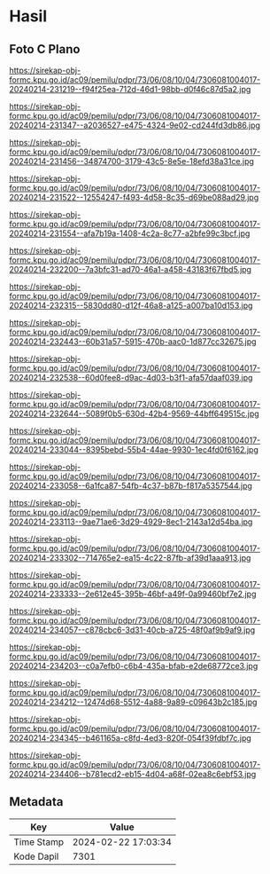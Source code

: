 # Hasil

## Foto C Plano

https://sirekap-obj-formc.kpu.go.id/ac09/pemilu/pdpr/73/06/08/10/04/7306081004017-20240214-231219--f94f25ea-712d-46d1-98bb-d0f46c87d5a2.jpg

https://sirekap-obj-formc.kpu.go.id/ac09/pemilu/pdpr/73/06/08/10/04/7306081004017-20240214-231347--a2036527-e475-4324-9e02-cd244fd3db86.jpg

https://sirekap-obj-formc.kpu.go.id/ac09/pemilu/pdpr/73/06/08/10/04/7306081004017-20240214-231456--34874700-3179-43c5-8e5e-18efd38a31ce.jpg

https://sirekap-obj-formc.kpu.go.id/ac09/pemilu/pdpr/73/06/08/10/04/7306081004017-20240214-231522--12554247-f493-4d58-8c35-d69be088ad29.jpg

https://sirekap-obj-formc.kpu.go.id/ac09/pemilu/pdpr/73/06/08/10/04/7306081004017-20240214-231554--afa7b19a-1408-4c2a-8c77-a2bfe99c3bcf.jpg

https://sirekap-obj-formc.kpu.go.id/ac09/pemilu/pdpr/73/06/08/10/04/7306081004017-20240214-232200--7a3bfc31-ad70-46a1-a458-43183f67fbd5.jpg

https://sirekap-obj-formc.kpu.go.id/ac09/pemilu/pdpr/73/06/08/10/04/7306081004017-20240214-232315--5830dd80-d12f-46a8-a125-a007ba10d153.jpg

https://sirekap-obj-formc.kpu.go.id/ac09/pemilu/pdpr/73/06/08/10/04/7306081004017-20240214-232443--60b31a57-5915-470b-aac0-1d877cc32675.jpg

https://sirekap-obj-formc.kpu.go.id/ac09/pemilu/pdpr/73/06/08/10/04/7306081004017-20240214-232538--60d0fee8-d9ac-4d03-b3f1-afa57daaf039.jpg

https://sirekap-obj-formc.kpu.go.id/ac09/pemilu/pdpr/73/06/08/10/04/7306081004017-20240214-232644--5089f0b5-630d-42b4-9569-44bff649515c.jpg

https://sirekap-obj-formc.kpu.go.id/ac09/pemilu/pdpr/73/06/08/10/04/7306081004017-20240214-233044--8395bebd-55b4-44ae-9930-1ec4fd0f6162.jpg

https://sirekap-obj-formc.kpu.go.id/ac09/pemilu/pdpr/73/06/08/10/04/7306081004017-20240214-233058--6a1fca87-54fb-4c37-b87b-f817a5357544.jpg

https://sirekap-obj-formc.kpu.go.id/ac09/pemilu/pdpr/73/06/08/10/04/7306081004017-20240214-233113--9ae71ae6-3d29-4929-8ec1-2143a12d54ba.jpg

https://sirekap-obj-formc.kpu.go.id/ac09/pemilu/pdpr/73/06/08/10/04/7306081004017-20240214-233302--714765e2-ea15-4c22-87fb-af39d1aaa913.jpg

https://sirekap-obj-formc.kpu.go.id/ac09/pemilu/pdpr/73/06/08/10/04/7306081004017-20240214-233333--2e612e45-395b-46bf-a49f-0a99460bf7e2.jpg

https://sirekap-obj-formc.kpu.go.id/ac09/pemilu/pdpr/73/06/08/10/04/7306081004017-20240214-234057--c878cbc6-3d31-40cb-a725-48f0af9b9af9.jpg

https://sirekap-obj-formc.kpu.go.id/ac09/pemilu/pdpr/73/06/08/10/04/7306081004017-20240214-234203--c0a7efb0-c6b4-435a-bfab-e2de68772ce3.jpg

https://sirekap-obj-formc.kpu.go.id/ac09/pemilu/pdpr/73/06/08/10/04/7306081004017-20240214-234212--12474d68-5512-4a88-9a89-c09643b2c185.jpg

https://sirekap-obj-formc.kpu.go.id/ac09/pemilu/pdpr/73/06/08/10/04/7306081004017-20240214-234345--b461165a-c8fd-4ed3-820f-054f39fdbf7c.jpg

https://sirekap-obj-formc.kpu.go.id/ac09/pemilu/pdpr/73/06/08/10/04/7306081004017-20240214-234406--b781ecd2-eb15-4d04-a68f-02ea8c6ebf53.jpg


## Metadata

| Key        | Value               |
| ---------- | ------------------- |
| Time Stamp | 2024-02-22 17:03:34 |
| Kode Dapil | 7301                |



